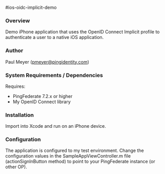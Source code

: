 #ios-oidc-implicit-demo

### Overview

Demo iPhone application that uses the OpenID Connect Implicit profile to authenticate a user to a native iOS application.


### Author

Paul Meyer (pmeyer@pingidentity.com)


### System Requirements / Dependencies

Requires:
 - PingFederate 7.2.x or higher
 - My OpenID Connect library

 
### Installation
 
Import into Xcode and run on an iPhone device.


### Configuration

The application is configured to my test environment. Change the configuration values in the SampleAppViewController.m file (actionSignInButton method) to point to your PingFederate instance (or other OP).


